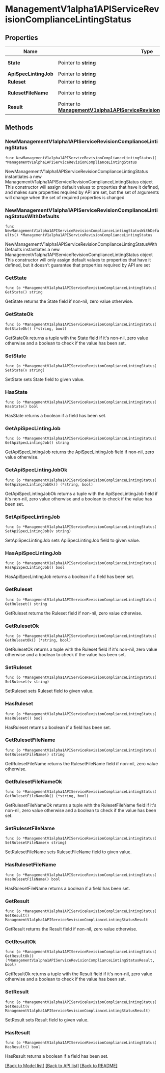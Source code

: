 # ManagementV1alpha1APIServiceRevisionComplianceLintingStatus

## Properties

Name | Type | Description | Notes
------------ | ------------- | ------------- | -------------
**State** | Pointer to **string** | The state of the compliance job. | [optional] 
**ApiSpecLintingJob** | Pointer to **string** |  | [optional] 
**Ruleset** | Pointer to **string** | Ruleset logical name. | [optional] 
**RulesetFileName** | Pointer to **string** | File name of the APISpecLintingRuleset. | [optional] 
**Result** | Pointer to [**ManagementV1alpha1APIServiceRevisionComplianceLintingStatusResult**](ManagementV1alpha1APIServiceRevisionComplianceLintingStatusResult.md) |  | [optional] 

## Methods

### NewManagementV1alpha1APIServiceRevisionComplianceLintingStatus

`func NewManagementV1alpha1APIServiceRevisionComplianceLintingStatus() *ManagementV1alpha1APIServiceRevisionComplianceLintingStatus`

NewManagementV1alpha1APIServiceRevisionComplianceLintingStatus instantiates a new ManagementV1alpha1APIServiceRevisionComplianceLintingStatus object
This constructor will assign default values to properties that have it defined,
and makes sure properties required by API are set, but the set of arguments
will change when the set of required properties is changed

### NewManagementV1alpha1APIServiceRevisionComplianceLintingStatusWithDefaults

`func NewManagementV1alpha1APIServiceRevisionComplianceLintingStatusWithDefaults() *ManagementV1alpha1APIServiceRevisionComplianceLintingStatus`

NewManagementV1alpha1APIServiceRevisionComplianceLintingStatusWithDefaults instantiates a new ManagementV1alpha1APIServiceRevisionComplianceLintingStatus object
This constructor will only assign default values to properties that have it defined,
but it doesn't guarantee that properties required by API are set

### GetState

`func (o *ManagementV1alpha1APIServiceRevisionComplianceLintingStatus) GetState() string`

GetState returns the State field if non-nil, zero value otherwise.

### GetStateOk

`func (o *ManagementV1alpha1APIServiceRevisionComplianceLintingStatus) GetStateOk() (*string, bool)`

GetStateOk returns a tuple with the State field if it's non-nil, zero value otherwise
and a boolean to check if the value has been set.

### SetState

`func (o *ManagementV1alpha1APIServiceRevisionComplianceLintingStatus) SetState(v string)`

SetState sets State field to given value.

### HasState

`func (o *ManagementV1alpha1APIServiceRevisionComplianceLintingStatus) HasState() bool`

HasState returns a boolean if a field has been set.

### GetApiSpecLintingJob

`func (o *ManagementV1alpha1APIServiceRevisionComplianceLintingStatus) GetApiSpecLintingJob() string`

GetApiSpecLintingJob returns the ApiSpecLintingJob field if non-nil, zero value otherwise.

### GetApiSpecLintingJobOk

`func (o *ManagementV1alpha1APIServiceRevisionComplianceLintingStatus) GetApiSpecLintingJobOk() (*string, bool)`

GetApiSpecLintingJobOk returns a tuple with the ApiSpecLintingJob field if it's non-nil, zero value otherwise
and a boolean to check if the value has been set.

### SetApiSpecLintingJob

`func (o *ManagementV1alpha1APIServiceRevisionComplianceLintingStatus) SetApiSpecLintingJob(v string)`

SetApiSpecLintingJob sets ApiSpecLintingJob field to given value.

### HasApiSpecLintingJob

`func (o *ManagementV1alpha1APIServiceRevisionComplianceLintingStatus) HasApiSpecLintingJob() bool`

HasApiSpecLintingJob returns a boolean if a field has been set.

### GetRuleset

`func (o *ManagementV1alpha1APIServiceRevisionComplianceLintingStatus) GetRuleset() string`

GetRuleset returns the Ruleset field if non-nil, zero value otherwise.

### GetRulesetOk

`func (o *ManagementV1alpha1APIServiceRevisionComplianceLintingStatus) GetRulesetOk() (*string, bool)`

GetRulesetOk returns a tuple with the Ruleset field if it's non-nil, zero value otherwise
and a boolean to check if the value has been set.

### SetRuleset

`func (o *ManagementV1alpha1APIServiceRevisionComplianceLintingStatus) SetRuleset(v string)`

SetRuleset sets Ruleset field to given value.

### HasRuleset

`func (o *ManagementV1alpha1APIServiceRevisionComplianceLintingStatus) HasRuleset() bool`

HasRuleset returns a boolean if a field has been set.

### GetRulesetFileName

`func (o *ManagementV1alpha1APIServiceRevisionComplianceLintingStatus) GetRulesetFileName() string`

GetRulesetFileName returns the RulesetFileName field if non-nil, zero value otherwise.

### GetRulesetFileNameOk

`func (o *ManagementV1alpha1APIServiceRevisionComplianceLintingStatus) GetRulesetFileNameOk() (*string, bool)`

GetRulesetFileNameOk returns a tuple with the RulesetFileName field if it's non-nil, zero value otherwise
and a boolean to check if the value has been set.

### SetRulesetFileName

`func (o *ManagementV1alpha1APIServiceRevisionComplianceLintingStatus) SetRulesetFileName(v string)`

SetRulesetFileName sets RulesetFileName field to given value.

### HasRulesetFileName

`func (o *ManagementV1alpha1APIServiceRevisionComplianceLintingStatus) HasRulesetFileName() bool`

HasRulesetFileName returns a boolean if a field has been set.

### GetResult

`func (o *ManagementV1alpha1APIServiceRevisionComplianceLintingStatus) GetResult() ManagementV1alpha1APIServiceRevisionComplianceLintingStatusResult`

GetResult returns the Result field if non-nil, zero value otherwise.

### GetResultOk

`func (o *ManagementV1alpha1APIServiceRevisionComplianceLintingStatus) GetResultOk() (*ManagementV1alpha1APIServiceRevisionComplianceLintingStatusResult, bool)`

GetResultOk returns a tuple with the Result field if it's non-nil, zero value otherwise
and a boolean to check if the value has been set.

### SetResult

`func (o *ManagementV1alpha1APIServiceRevisionComplianceLintingStatus) SetResult(v ManagementV1alpha1APIServiceRevisionComplianceLintingStatusResult)`

SetResult sets Result field to given value.

### HasResult

`func (o *ManagementV1alpha1APIServiceRevisionComplianceLintingStatus) HasResult() bool`

HasResult returns a boolean if a field has been set.


[[Back to Model list]](../README.md#documentation-for-models) [[Back to API list]](../README.md#documentation-for-api-endpoints) [[Back to README]](../README.md)


